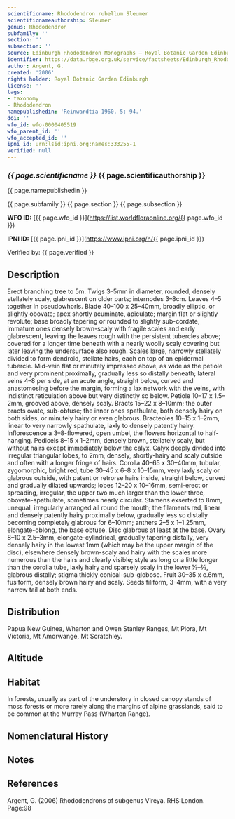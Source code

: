 ```yaml
---
scientificname: Rhododendron rubellum Sleumer
scientificnameauthorship: Sleumer
genus: Rhododendron
subfamily: ''
section: ''
subsection: ''
source: Edinburgh Rhododendron Monographs – Royal Botanic Garden Edinburgh
identifier: https://data.rbge.org.uk/service/factsheets/Edinburgh_Rhododendron_Monographs.xhtml
author: Argent, G.
created: '2006'
rights holder: Royal Botanic Garden Edinburgh
license: ''
tags:
- taxonomy
- Rhododendron
namepublishedin: 'Reinwardtia 1960. 5: 94.'
doi: ''
wfo_id: wfo-0000405519
wfo_parent_id: ''
wfo_accepted_id: ''
ipni_id: urn:lsid:ipni.org:names:333255-1
verified: null
---
```

### _{{ page.scientificname }}_ {{ page.scientificauthorship }}
 {{ page.namepublishedin }}

{{ page.subfamily }} {{ page.section }} {{ page.subsection }}

**WFO ID:** [{{ page.wfo_id }}](https://list.worldfloraonline.org/{{ page.wfo_id }})

**IPNI ID:** [{{ page.ipni_id }}](https://www.ipni.org/n/{{ page.ipni_id }})

Verified by: {{ page.verified }}



## Description
Erect branching tree to 5m. Twigs 3–5mm in diameter, rounded, densely stellately scaly, glabrescent on older parts; internodes 3–8cm. Leaves 4–5 together in pseudowhorls. Blade 40–100 x 25–40mm, broadly elliptic, or slightly obovate; apex shortly acuminate, apiculate; margin flat or slightly revolute; base broadly tapering or rounded to slightly sub-cordate, immature ones densely brown-scaly with fragile scales and early glabrescent, leaving the leaves rough with the persistent tubercles above; covered for a longer time beneath with a nearly woolly scaly covering but later leaving the undersurface also rough. Scales large, narrowly stellately divided to form dendroid, stellate hairs, each on top of an epidermal tubercle. Mid-vein flat or minutely impressed above, as wide as the petiole and very prominent proximally, gradually less so distally beneath; lateral veins 4–8 per side, at an acute angle, straight below, curved and anastomosing before the margin, forming a lax network with the veins, with indistinct reticulation above but very distinctly so below. Petiole 10–17 x 1.5–2mm, grooved above, densely scaly. Bracts 15–22 x 8–10mm; the outer bracts ovate, sub-obtuse; the inner ones spathulate, both densely hairy on both sides, or minutely hairy or even glabrous. Bracteoles 10–15 x 1–2mm, linear to very narrowly spathulate, laxly to densely patently hairy. Inflorescence a 3–8-flowered, open umbel, the flowers horizontal to half-hanging. Pedicels 8–15 x 1–2mm, densely brown, stellately scaly, but without hairs except immediately below the calyx. Calyx deeply divided into irregular triangular lobes, to 2mm, densely, shortly-hairy and scaly outside and often with a longer fringe of hairs. Corolla 40–65 x 30–40mm, tubular, zygomorphic, bright red; tube 30–45 x 6–8 x 10–15mm, very laxly scaly or glabrous outside, with patent or retrorse hairs inside, straight below, curved and gradually dilated upwards; lobes 12–20 x 10–16mm, semi-erect or spreading, irregular, the upper two much larger than the lower three, obovate-spathulate, sometimes nearly circular. Stamens exserted to 8mm, unequal, irregularly arranged all round the mouth; the filaments red, linear and densely patently hairy proximally below, gradually less so distally becoming completely glabrous for 6–10mm; anthers 2–5 x 1–1.25mm, elongate-oblong, the base obtuse. Disc glabrous at least at the base. Ovary 8–10 x 2.5–3mm, elongate-cylindrical, gradually tapering distally, very densely hairy in the lowest 1mm (which may be the upper margin of the disc), elsewhere densely brown-scaly and hairy with the scales more numerous than the hairs and clearly visible; style as long or a little longer than the corolla tube, laxly hairy and sparsely scaly in the lower 1⁄3–2⁄3, glabrous distally; stigma thickly conical-sub-globose. Fruit 30–35 x c.6mm, fusiform, densely brown hairy and scaly. Seeds filiform, 3–4mm, with a very narrow tail at both ends.

## Distribution
Papua New Guinea, Wharton and Owen Stanley Ranges, Mt Piora, Mt Victoria, Mt Amorwange, Mt Scratchley.

## Altitude


## Habitat
In forests, usually as part of the understory in closed canopy stands of moss forests or more rarely along the margins of alpine grasslands, said to be common at the Murray Pass (Wharton Range).

## Nomenclatural History

                       
## Notes


## References

Argent, G. (2006) Rhododendrons of subgenus Vireya. RHS:London. Page:98

